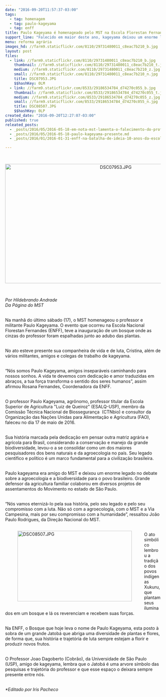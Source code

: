 ```yaml
---
date: "2016-09-20T11:57:37-03:00"
tags:
  - tag: homenagem
  - tag: paulo-kageyama
  - tag: enff
title: Paulo Kageyama é homenageado pelo MST na Escola Florestan Fernandes
support_line: "Falecido em maior deste ano, kageyama deixou um enorme legado no debate sobre a agroecologia e a biodiversidade para o povo brasileiro"
menu: reforma agrária
images_hd: //farm9.staticflickr.com/8110/29731480011_c8eac7b210_b.jpg
layout: post
files:
  - link: //farm9.staticflickr.com/8110/29731480011_c8eac7b210_b.jpg
    thumbnail: //farm9.staticflickr.com/8110/29731480011_c8eac7b210_t.jpg
    medium: //farm9.staticflickr.com/8110/29731480011_c8eac7b210_z.jpg
    small: //farm9.staticflickr.com/8110/29731480011_c8eac7b210_n.jpg
    title: DSC07953.JPG
    $$hashKey: 0LM
  - link: //farm9.staticflickr.com/8533/29186534784_d74270c055_b.jpg
    thumbnail: //farm9.staticflickr.com/8533/29186534784_d74270c055_t.jpg
    medium: //farm9.staticflickr.com/8533/29186534784_d74270c055_z.jpg
    small: //farm9.staticflickr.com/8533/29186534784_d74270c055_n.jpg
    title: DSC08507.JPG
    $$hashKey: 0LP
created_date: "2016-09-20T12:27:07-03:00"
published: true
releated_posts:
  - _posts/2016/05/2016-05-18-em-nota-mst-lamenta-o-falecimento-do-professor-paulo-kageyama.md
  - _posts/2016/05/2016-05-18-paulo-kageyama-presente.md
  - _posts/2016/01/2016-01-31-enff-na-batalha-de-ideia-10-anos-da-escola-nacional-fernandes.md

---
```

<p>&nbsp;</p>

<p style="text-align:center"><img alt="DSC07953.JPG" height="386" src="//farm9.staticflickr.com/8110/29731480011_c8eac7b210_b.jpg" width="700" /></p>

<p>&nbsp;</p>

<p><em>Por Hildebrando Andrade<br />
Da P&aacute;gina do MST</em></p>

<p><br />
Na manh&atilde; do &uacute;ltimo s&aacute;bado (17), o MST homenageou o professor e militante Paulo Kageyama. O evento que ocorreu na Escola Nacional Florestan Fernandes (ENFF), teve a inaugura&ccedil;&atilde;o de um bosque onde as cinzas do professor foram espalhadas junto ao adubo das plantas.</p>

<p><br />
No ato esteve presente sua companheira de vida e de luta, Cristina, al&eacute;m de v&aacute;rios militantes, amigos e colegas de trabalho de kageyama.</p>

<p><br />
&ldquo;N&oacute;s somos Paulo Kageyama, amigos insepar&aacute;veis caminhando para nossos sonhos. A vida te devemos com dedica&ccedil;&atilde;o e amor traduzidas em abra&ccedil;os, a tua for&ccedil;a transforma o sentido dos seres humanos&rdquo;, assim afirmou Rosana Fernandes, Coordenadora da ENFF.</p>

<p><br />
O professor Paulo Kageyama, agr&ocirc;nomo, professor titular da Escola Superior de Agricultura &quot;Luiz de Queiroz&quot; (ESALQ-USP), membro da Comiss&atilde;o T&eacute;cnica Nacional de Biosseguran&ccedil;a&nbsp; (CTNbio) e consultor da Organiza&ccedil;&atilde;o das Na&ccedil;&otilde;es Unidas para Alimenta&ccedil;&atilde;o e Agricultura (FAO), faleceu no dia 17 de maio de 2016.</p>

<p><br />
Sua hist&oacute;ria marcada pela dedica&ccedil;&atilde;o em pensar outra matriz agr&aacute;ria e agr&iacute;cola para Brasil, considerando a conserva&ccedil;&atilde;o e manejo da grande biodiversidade, levou-o a se consolidar como um dos maiores pesquisadores dos bens naturais e da agroecologia no pa&iacute;s. Seu legado cient&iacute;fico e pol&iacute;tico &eacute; um marco fundamental para a civiliza&ccedil;&atilde;o brasileira.</p>

<p><br />
Paulo kageyama era amigo do MST e deixou um enorme legado no debate sobre a agroecologia e a biodiversidade para o povo brasileiro. Grande defensor da agricultura familiar colaborou em diversos projetos de assentamentos do Movimento no estado de S&atilde;o Paulo.</p>

<p><br />
&ldquo;N&oacute;s vamos eterniz&aacute;-lo pela sua hist&oacute;ria, pelo seu legado e pelo seu compromisso com a luta. N&atilde;o s&oacute; com a agroecologia, com o MST e a Via Campesina, mais por seu compromisso com a humanidade&rdquo;, ressaltou Jo&atilde;o Paulo Rodrigues, da Dire&ccedil;&atilde;o Nacional do MST.</p>

<figure class="image" style="float:left"><img alt="DSC08507.JPG" height="228" src="//farm9.staticflickr.com/8533/29186534784_d74270c055_b.jpg" width="370" />
<figcaption></figcaption>
</figure>

<p><br />
O ato simb&oacute;lico lembrou a tradi&ccedil;&atilde;o dos povos ind&iacute;genas Xukuru, que plantam seus iluminados em um bosque e l&aacute; os reverenciam e recebem suas for&ccedil;as.</p>

<p><br />
Na ENFF, o Bosque que hoje leva o nome de Paulo Kageyama, esta posto &agrave; sobra de um grande Jatob&aacute; que abriga uma diversidade de plantas e flores, de forma que, sua hist&oacute;ria e trajet&oacute;ria de luta sempre estejam a florir e produzir novos frutos.&nbsp;&nbsp;&nbsp;&nbsp;&nbsp;&nbsp;&nbsp;&nbsp;&nbsp;&nbsp;&nbsp;&nbsp;&nbsp;&nbsp;&nbsp;&nbsp;</p>

<p><br />
O Professor Joao Dagoberto (Cobr&atilde;o), da Universidade de S&atilde;o Paulo (USP), amigo de kageyama, lembra que o Jatob&aacute; &eacute; uma arvore s&iacute;mbolo das pesquisas e trajet&oacute;ria do professor e que esse espa&ccedil;o o deixara sempre presente entre n&oacute;s.</p>

<p><br />
<em>*Editado por Iris Pacheco</em></p>
